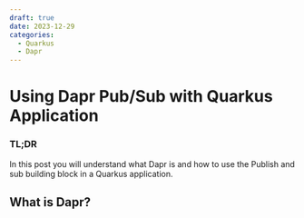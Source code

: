 ```yaml
---
draft: true 
date: 2023-12-29
categories:
  - Quarkus
  - Dapr
---
```


# Using Dapr Pub/Sub with Quarkus Application

### TL;DR

In this post you will understand what Dapr is and how to use the Publish and sub building block in a Quarkus application.

## What is Dapr?



